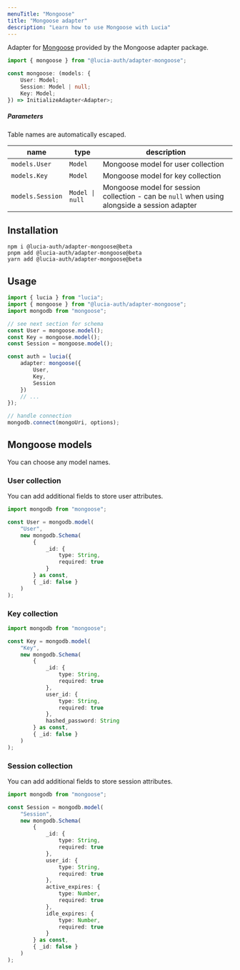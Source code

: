```yaml
---
menuTitle: "Mongoose"
title: "Mongoose adapter"
description: "Learn how to use Mongoose with Lucia"
---
```


Adapter for [Mongoose](https://github.com/Automattic/mongoose) provided by the Mongoose adapter package.

```ts
import { mongoose } from "@lucia-auth/adapter-mongoose";
```

```ts
const mongoose: (models: {
	User: Model;
	Session: Model | null;
	Key: Model;
}) => InitializeAdapter<Adapter>;
```

##### Parameters

Table names are automatically escaped.

| name             | type            | description                                                                                  |
| ---------------- | --------------- | -------------------------------------------------------------------------------------------- |
| `models.User`    | `Model`         | Mongoose model for user collection                                                           |
| `models.Key`     | `Model`         | Mongoose model for key collection                                                            |
| `models.Session` | `Model \| null` | Mongoose model for session collection - can be `null` when using alongside a session adapter |

## Installation

```
npm i @lucia-auth/adapter-mongoose@beta
pnpm add @lucia-auth/adapter-mongoose@beta
yarn add @lucia-auth/adapter-mongoose@beta
```

## Usage

```ts
import { lucia } from "lucia";
import { mongoose } from "@lucia-auth/adapter-mongoose";
import mongodb from "mongoose";

// see next section for schema
const User = mongoose.model();
const Key = mongoose.model();
const Session = mongoose.model();

const auth = lucia({
	adapter: mongoose({
		User,
		Key,
		Session
	})
	// ...
});

// handle connection
mongodb.connect(mongoUri, options);
```

## Mongoose models

You can choose any model names.

### User collection

You can add additional fields to store user attributes.

```ts
import mongodb from "mongoose";

const User = mongodb.model(
	"User",
	new mongodb.Schema(
		{
			_id: {
				type: String,
				required: true
			}
		} as const,
		{ _id: false }
	)
);
```

### Key collection

```ts
import mongodb from "mongoose";

const Key = mongodb.model(
	"Key",
	new mongodb.Schema(
		{
			_id: {
				type: String,
				required: true
			},
			user_id: {
				type: String,
				required: true
			},
			hashed_password: String
		} as const,
		{ _id: false }
	)
);
```

### Session collection

You can add additional fields to store session attributes.

```ts
import mongodb from "mongoose";

const Session = mongodb.model(
	"Session",
	new mongodb.Schema(
		{
			_id: {
				type: String,
				required: true
			},
			user_id: {
				type: String,
				required: true
			},
			active_expires: {
				type: Number,
				required: true
			},
			idle_expires: {
				type: Number,
				required: true
			}
		} as const,
		{ _id: false }
	)
);
```
